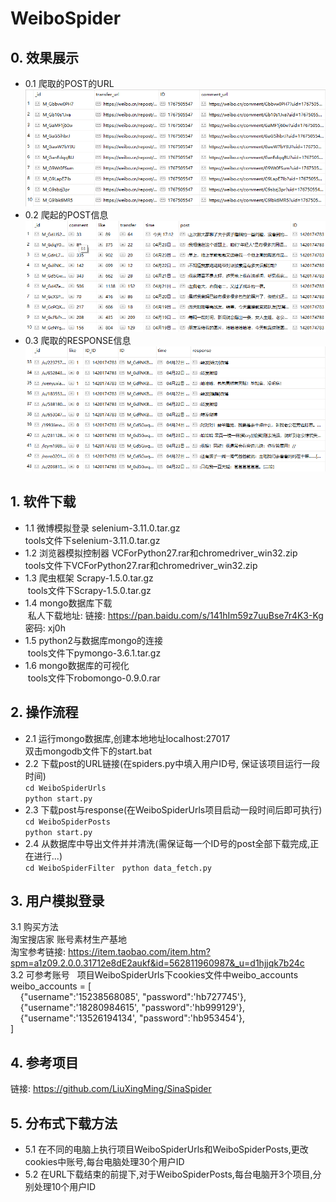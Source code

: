 # WeiboSpider  

## 0. 效果展示  
* 0.1 爬取的POST的URL  
![image](https://github.com/shen1994/README/raw/master/images/WeiboSpider_urls.jpg)  
* 0.2 爬起的POST信息  
![image](https://github.com/shen1994/README/raw/master/images/WeiboSpider_posts.jpg)  
* 0.3 爬取的RESPONSE信息  
![image](https://github.com/shen1994/README/raw/master/images/WeiboSpider_responses.jpg)  

## 1. 软件下载  
* 1.1 微博模拟登录 selenium-3.11.0.tar.gz  
   tools文件下selenium-3.11.0.tar.gz  
* 1.2 浏览器模拟控制器 VCForPython27.rar和chromedriver_win32.zip  
  tools文件下VCForPython27.rar和chromedriver_win32.zip  
* 1.3 爬虫框架 Scrapy-1.5.0.tar.gz  
  tools文件下Scrapy-1.5.0.tar.gz  
* 1.4 mongo数据库下载  
  私人下载地址: 链接: <https://pan.baidu.com/s/141hIm59z7uuBse7r4K3-Kg> 密码: xj0h  
* 1.5 python2与数据库mongo的连接  
  tools文件下pymongo-3.6.1.tar.gz  
* 1.6 mongo数据库的可视化  
  tools文件下robomongo-0.9.0.rar  
 
## 2. 操作流程  
* 2.1 运行mongo数据库,创建本地地址localhost:27017  
双击mongodb文件下的start.bat  
* 2.2 下载post的URL链接(在spiders.py中填入用户ID号, 保证该项目运行一段时间)  
`cd WeiboSpiderUrls`  
`python start.py`  
* 2.3 下载post与response(在WeiboSpiderUrls项目启动一段时间后即可执行)  
`cd WeiboSpiderPosts`  
`python start.py`  
* 2.4 从数据库中导出文件并并清洗(需保证每一个ID号的post全部下载完成,正在进行...)  
`cd WeiboSpiderFilter`  
`python data_fetch.py`  

## 3. 用户模拟登录  
3.1 购买方法  
淘宝搜店家 账号素材生产基地  
淘宝参考链接: <https://item.taobao.com/item.htm?spm=a1z09.2.0.0.31712e8dE2aukf&id=562811960987&_u=d1hjjqk7b24c>  
3.2 可参考账号  
项目WeiboSpiderUrls下cookies文件中weibo_accounts  
weibo_accounts = [  
&nbsp;&nbsp;&nbsp;&nbsp;{"username":'15238568085', "password":'hb727745'},  
&nbsp;&nbsp;&nbsp;&nbsp;{"username":'18280984615', "password":'hb999129'},  
&nbsp;&nbsp;&nbsp;&nbsp;{"username":'13526194134', "password":'hb953454'},  
]  

## 4. 参考项目  
链接: <https://github.com/LiuXingMing/SinaSpider>  

## 5. 分布式下载方法  
* 5.1 在不同的电脑上执行项目WeiboSpiderUrls和WeiboSpiderPosts,更改cookies中账号,每台电脑处理30个用户ID  
* 5.2 在URL下载结束的前提下,对于WeiboSpiderPosts,每台电脑开3个项目,分别处理10个用户ID  

